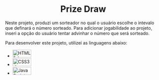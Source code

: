 <h1 align= center> Prize Draw </h1>

Neste projeto, produzi um sorteador no qual o usuário escolhe o intevalo que definará o número sorteado. Para adicionar jogabilidade ao projeto, inseri a opção do usuário tentar advinhar o número que será sorteado.

Para desenvolver este projeto, utilizei as linguagens abaixo:

- <img src="https://img.shields.io/badge/HTML5-E34F26?style=for-the-badge&logo=html5&logoColor=white" alt="HTML5-logo" height="25px" width="60px">
- <img src="https://img.shields.io/badge/CSS3-1572B6?style=for-the-badge&logo=css3&logoColor=white" alt="CSS3-logo" height="25px" width="60px">
- <img src="https://img.shields.io/badge/JavaScript-F7DF1E?style=for-the-badge&logo=javascript&logoColor=black" alt="JavaScript-logo" height="25px" width="60px">
